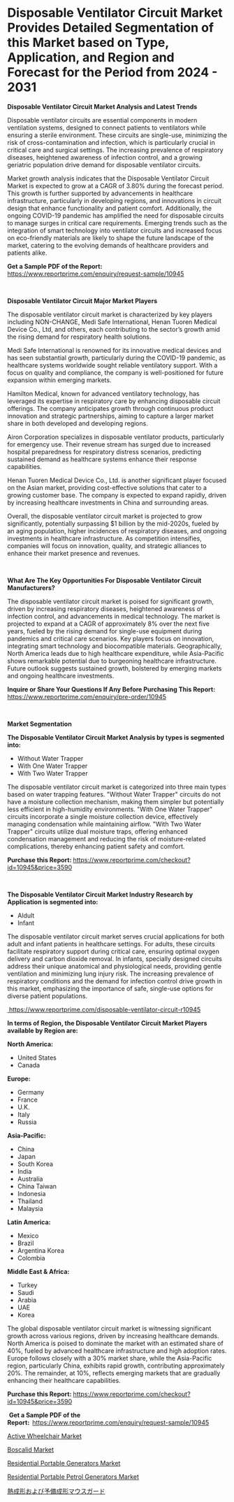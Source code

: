 <p><h1>Disposable Ventilator Circuit Market Provides Detailed Segmentation of this Market based on Type, Application, and Region and Forecast for the Period from 2024 - 2031</h1></p><p><strong>Disposable Ventilator Circuit Market Analysis and Latest Trends</strong></p>
<p><p>Disposable ventilator circuits are essential components in modern ventilation systems, designed to connect patients to ventilators while ensuring a sterile environment. These circuits are single-use, minimizing the risk of cross-contamination and infection, which is particularly crucial in critical care and surgical settings. The increasing prevalence of respiratory diseases, heightened awareness of infection control, and a growing geriatric population drive demand for disposable ventilator circuits.</p><p>Market growth analysis indicates that the Disposable Ventilator Circuit Market is expected to grow at a CAGR of 3.80% during the forecast period. This growth is further supported by advancements in healthcare infrastructure, particularly in developing regions, and innovations in circuit design that enhance functionality and patient comfort. Additionally, the ongoing COVID-19 pandemic has amplified the need for disposable circuits to manage surges in critical care requirements. Emerging trends such as the integration of smart technology into ventilator circuits and increased focus on eco-friendly materials are likely to shape the future landscape of the market, catering to the evolving demands of healthcare providers and patients alike.</p></p>
<p><strong>Get a Sample PDF of the Report:&nbsp;</strong> <a href="https://www.reportprime.com/enquiry/request-sample/10945">https://www.reportprime.com/enquiry/request-sample/10945</a></p>
<p>&nbsp;</p>
<p><strong>Disposable Ventilator Circuit Major Market Players</strong></p>
<p><p>The disposable ventilator circuit market is characterized by key players including NON-CHANGE, Medi Safe International, Henan Tuoren Medical Device Co., Ltd, and others, each contributing to the sector’s growth amid the rising demand for respiratory health solutions.</p><p>Medi Safe International is renowned for its innovative medical devices and has seen substantial growth, particularly during the COVID-19 pandemic, as healthcare systems worldwide sought reliable ventilatory support. With a focus on quality and compliance, the company is well-positioned for future expansion within emerging markets.</p><p>Hamilton Medical, known for advanced ventilatory technology, has leveraged its expertise in respiratory care by enhancing disposable circuit offerings. The company anticipates growth through continuous product innovation and strategic partnerships, aiming to capture a larger market share in both developed and developing regions.</p><p>Airon Corporation specializes in disposable ventilator products, particularly for emergency use. Their revenue stream has surged due to increased hospital preparedness for respiratory distress scenarios, predicting sustained demand as healthcare systems enhance their response capabilities.</p><p>Henan Tuoren Medical Device Co., Ltd. is another significant player focused on the Asian market, providing cost-effective solutions that cater to a growing customer base. The company is expected to expand rapidly, driven by increasing healthcare investments in China and surrounding areas.</p><p>Overall, the disposable ventilator circuit market is projected to grow significantly, potentially surpassing $1 billion by the mid-2020s, fueled by an aging population, higher incidences of respiratory diseases, and ongoing investments in healthcare infrastructure. As competition intensifies, companies will focus on innovation, quality, and strategic alliances to enhance their market presence and revenues.</p></p>
<p>&nbsp;</p>
<p><strong>What Are The Key Opportunities For Disposable Ventilator Circuit Manufacturers?</strong></p>
<p><p>The disposable ventilator circuit market is poised for significant growth, driven by increasing respiratory diseases, heightened awareness of infection control, and advancements in medical technology. The market is projected to expand at a CAGR of approximately 8% over the next five years, fueled by the rising demand for single-use equipment during pandemics and critical care scenarios. Key players focus on innovation, integrating smart technology and biocompatible materials. Geographically, North America leads due to high healthcare expenditure, while Asia-Pacific shows remarkable potential due to burgeoning healthcare infrastructure. Future outlook suggests sustained growth, bolstered by emerging markets and ongoing healthcare investments.</p></p>
<p><strong>Inquire or Share Your Questions If Any Before Purchasing This Report:</strong> <a href="https://www.reportprime.com/enquiry/pre-order/10945">https://www.reportprime.com/enquiry/pre-order/10945</a></p>
<p>&nbsp;</p>
<p><strong>Market Segmentation</strong></p>
<p><strong>The Disposable Ventilator Circuit Market Analysis by types is segmented into:</strong></p>
<p><ul><li>Without Water Trapper</li><li>With One Water Trapper</li><li>With Two Water Trapper</li></ul></p>
<p><p>The disposable ventilator circuit market is categorized into three main types based on water trapping features. "Without Water Trapper" circuits do not have a moisture collection mechanism, making them simpler but potentially less efficient in high-humidity environments. "With One Water Trapper" circuits incorporate a single moisture collection device, effectively managing condensation while maintaining airflow. "With Two Water Trapper" circuits utilize dual moisture traps, offering enhanced condensation management and reducing the risk of moisture-related complications, thereby enhancing patient safety and comfort.</p></p>
<p><strong>Purchase this Report:&nbsp;</strong><a href="https://www.reportprime.com/checkout?id=10945&price=3590">https://www.reportprime.com/checkout?id=10945&price=3590</a></p>
<p>&nbsp;</p>
<p><strong>The Disposable Ventilator Circuit Market Industry Research by Application is segmented into:</strong></p>
<p><ul><li>Aldult</li><li>Infant</li></ul></p>
<p><p>The disposable ventilator circuit market serves crucial applications for both adult and infant patients in healthcare settings. For adults, these circuits facilitate respiratory support during critical care, ensuring optimal oxygen delivery and carbon dioxide removal. In infants, specially designed circuits address their unique anatomical and physiological needs, providing gentle ventilation and minimizing lung injury risk. The increasing prevalence of respiratory conditions and the demand for infection control drive growth in this market, emphasizing the importance of safe, single-use options for diverse patient populations.</p></p>
<p><a href="https://www.reportprime.com/disposable-ventilator-circuit-r10945">&nbsp;https://www.reportprime.com/disposable-ventilator-circuit-r10945</a></p>
<p><strong>In terms of Region, the Disposable Ventilator Circuit Market Players available by Region are:</strong></p>
<p>
    <p> <strong> North America: </strong>
        <ul>
            <li>United States</li>
            <li>Canada</li>
        </ul>
        </p> 
    <p> <strong> Europe: </strong>
        <ul>
            <li>Germany</li>
            <li>France</li>
            <li>U.K.</li>
            <li>Italy</li>
            <li>Russia</li>
        </ul>
        </p> 
    <p> <strong> Asia-Pacific: </strong>
        <ul>
            <li>China</li>
            <li>Japan</li>
            <li>South Korea</li>
            <li>India</li>
            <li>Australia</li>
            <li>China Taiwan</li>
            <li>Indonesia</li>
            <li>Thailand</li>
            <li>Malaysia</li>
        </ul>
        </p> 
    <p> <strong> Latin America: </strong>
        <ul>
            <li>Mexico</li>
            <li>Brazil</li>
            <li>Argentina Korea</li>
            <li>Colombia</li>
        </ul>
        </p> 
    <p> <strong> Middle East & Africa: </strong>
        <ul>
            <li>Turkey</li>
            <li>Saudi</li>
            <li>Arabia</li>
            <li>UAE</li>
            <li>Korea</li>
        </ul>
    </p>
    </p>
<p><p>The global disposable ventilator circuit market is witnessing significant growth across various regions, driven by increasing healthcare demands. North America is poised to dominate the market with an estimated share of 40%, fueled by advanced healthcare infrastructure and high adoption rates. Europe follows closely with a 30% market share, while the Asia-Pacific region, particularly China, exhibits rapid growth, contributing approximately 20%. The remainder, at 10%, reflects emerging markets that are gradually enhancing their healthcare capabilities.</p></p>
<p><strong>Purchase this Report: </strong><a href="https://www.reportprime.com/checkout?id=10945&price=3590">https://www.reportprime.com/checkout?id=10945&price=3590</a></p>
<p>&nbsp;<strong>Get a Sample PDF of the Report:&nbsp;&nbsp;</strong><a href="https://www.reportprime.com/enquiry/request-sample/10945">https://www.reportprime.com/enquiry/request-sample/10945</a></p>
<p><strong></strong></p>
<p><p><a href="https://github.com/ChristianClark406/Market-Research-Report-List-1/blob/main/active-wheelchair-market.md">Active Wheelchair Market</a></p><p><a href="https://www.linkedin.com/pulse/global-market-pulse-trends-growth-analysis-boscalid-forecasted-ui4nc?trackingId=de59m0N2RKuleRcyqj6GKw%3D%3D">Boscalid Market</a></p><p><a href="https://issuu.com/reportprime-2/docs/residential-portable-generators-mar_5a21d18c3d657b">Residential Portable Generators Market</a></p><p><a href="https://issuu.com/reportprime-2/docs/residential-portable-petrol-generat_452c02e2d54581">Residential Portable Petrol Generators Market</a></p><p><a href="https://medium.com/@raap8632/%E3%82%B5%E3%83%BC%E3%83%A2%E3%83%95%E3%82%A9%E3%83%BC%E3%83%9E%E3%83%BC%E3%81%8A%E3%82%88%E3%81%B3%E3%83%97%E3%83%AA%E3%83%95%E3%82%A9%E3%83%BC%E3%83%A0%E5%8F%A3%E5%86%85%E3%82%AC%E3%83%BC%E3%83%89%E5%B8%82%E5%A0%B4-%E3%82%B0%E3%83%AD%E3%83%BC%E3%83%90%E3%83%AB%E5%8F%8A%E3%81%B3%E5%9C%B0%E5%9F%9F%E5%88%86%E6%9E%90-%E5%9C%B0%E5%9F%9F-%E5%9B%BD%E3%83%AC%E3%83%99%E3%83%AB%E3%81%AE%E5%88%86%E6%9E%90-%E5%8F%8A%E3%81%B3%E7%AB%B6%E4%BA%89%E7%92%B0%E5%A2%83%E3%81%AB%E7%84%A6%E7%82%B9%E3%82%92%E5%BD%93%E3%81%A6%E3%81%A6-3180ca51685b">熱成形および予備成形マウスガード</a></p></p>
